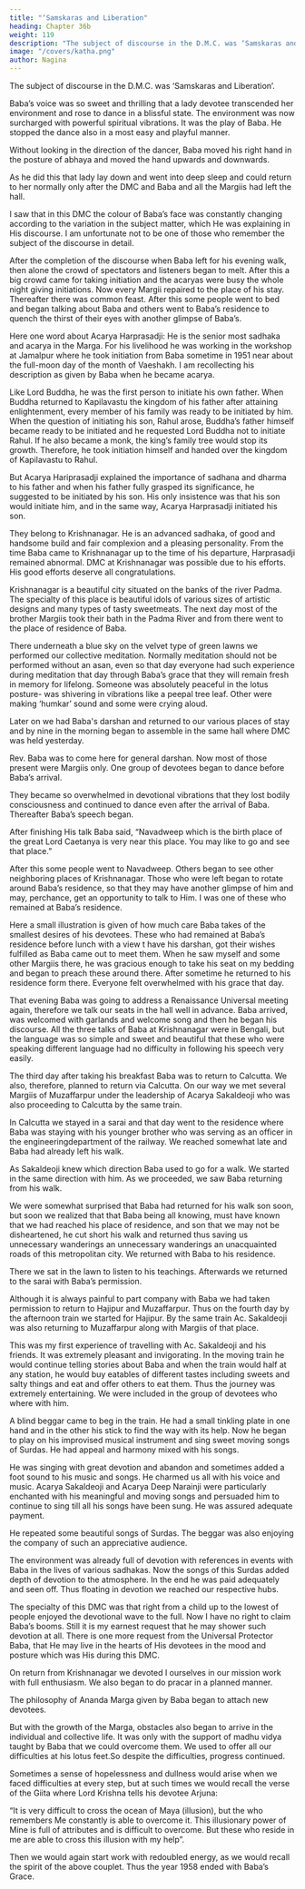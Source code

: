 ```yaml
---
title: "‘Samskaras and Liberation"
heading: Chapter 36b
weight: 119
description: "The subject of discourse in the D.M.C. was ‘Samskaras and Liberation’"
image: "/covers/katha.png"
author: Nagina
---
```



The subject of discourse in the D.M.C. was ‘Samskaras and Liberation’.

<!-- Baba started his discourse. Every one’s eyes were centred on Baba’s face as he
developed the subject matter through his discourse. It appeared as if even the sight of
Baba had delivered everyone from mental distractions and that they had attained
perfect mental withdrawal. Now they became fully engrossed in their ‘Iista’. All were
one pointed and aborting Baba’s divine words in full concentration. -->

Baba’s voice was so sweet and thrilling that a lady devotee transcended her environment and rose to dance in a blissful state. The environment was now surcharged with powerful spiritual vibrations. It was the play of Baba. He stopped the
dance also in a most easy and playful manner. 

Without looking in the direction of the dancer, Baba moved his right hand in the posture of abhaya and moved the hand upwards and downwards.

As he did this that lady lay down and went into deep sleep
and could return to her normally only after the DMC and Baba and all the Margiis had
left the hall.

I saw that in this DMC the colour of Baba’s face was constantly changing according to the variation in the subject matter, which He was explaining in His discourse. I am unfortunate not to be one of those who remember the subject of the
discourse in detail.

After the completion of the discourse when Baba left for his evening walk, then
alone the crowd of spectators and listeners began to melt. After this a big crowd came
for taking initiation and the acaryas were busy the whole night giving initiations.
Now every Margii repaired to the place of his stay. Thereafter there was
common feast. After this some people went to bed and began talking about Baba and
others went to Baba’s residence to quench the thirst of their eyes with another glimpse
of Baba’s.

Here one word about Acarya Harprasadji: He is the senior most sadhaka and
acarya in the Marga. For his livelihood he was working in the workshop at Jamalpur
where he took initiation from Baba sometime in 1951 near about the full-moon day of
the month of Vaeshakh. I am recollecting his description as given by Baba when he
became acarya.

Like Lord Buddha, he was the first person to initiate his own father. When
Buddha returned to Kapilavastu the kingdom of his father after attaining enlightenment,
every member of his family was ready to be initiated by him. When the question of
initiating his son, Rahul arose, Buddha’s father himself became ready to be initiated
and he requested Lord Buddha not to initiate Rahul. If he also became a monk, the
king’s family tree would stop its growth. Therefore, he took initiation himself and
handed over the kingdom of Kapilavastu to Rahul.

But Acarya Hariprasadji explained the importance of sadhana and dharma to his father and when his father fully grasped its significance, he suggested to be initiated by his son. His only insistence was that his son would initiate him, and in the same way, Acarya Harprasadji initiated his son.

They belong to Krishnanagar. He is an advanced sadhaka, of good and handsome build and fair complexion and a pleasing
personality. From the time Baba came to Krishnanagar up to the time of his departure,
Harprasadji remained abnormal. DMC at Krishnanagar was possible due to his efforts.
His good efforts deserve all congratulations.



Krishnanagar is a beautiful city situated on the banks of the river Padma. The
specialty of this place is beautiful idols of various sizes of artistic designs and many
types of tasty sweetmeats. The next day most of the brother Margiis took their bath in
the Padma River and from there went to the place of residence of Baba. 

There underneath a blue sky on the velvet type of green lawns we performed our collective
meditation. Normally meditation should not be performed without an asan, even so that
day everyone had such experience during meditation that day through Baba’s grace that they will remain fresh in memory for lifelong. Someone was absolutely peaceful in the lotus posture- was shivering in vibrations like a peepal tree leaf. Other were making ‘humkar’ sound and some were crying aloud.

Later on we had Baba's darshan and returned to our various places of stay and by nine in the morning began to assemble in the same hall where DMC was held yesterday. 

Rev. Baba was to come here for general darshan. Now most of those present were Margiis only. One group of devotees began to dance before Baba’s arrival. 

They became so overwhelmed in devotional vibrations that they lost bodily
consciousness and continued to dance even after the arrival of Baba. Thereafter Baba’s speech began.

After finishing His talk Baba said, “Navadweep which is the birth place of the great Lord Caetanya is very near this place. You may like to go and see that place.”

After this some people went to Navadweep. Others began to see other neighboring places of Krishnanagar. Those who were left began to rotate around Baba’s residence, so that they may have another glimpse of him and may, perchance, get an opportunity to talk to Him. I was one of these who remained at Baba’s residence.

Here a small illustration is given of how much care Baba takes of the smallest
desires of his devotees. These who had remained at Baba’s residence before lunch
with a view t have his darshan, got their wishes fulfilled as Baba came out to meet
them. When he saw myself and some other Margiis there, he was gracious enough to
take his seat on my bedding and began to preach these around there. After sometime
he returned to his residence form there. Everyone felt overwhelmed with his grace that
day.

That evening Baba was going to address a Renaissance Universal meeting again, therefore we talk our seats in the hall well in advance. Baba arrived, was welcomed with garlands and welcome song and then he began his discourse.
All the three talks of Baba at Krishnanagar were in Bengali, but the language
was so simple and sweet and beautiful that these who were speaking different
language had no difficulty in following his speech very easily.

The third day after taking his breakfast Baba was to return to Calcutta. We also, therefore, planned to return via Calcutta. On our way we met several Margiis of Muzaffarpur under the leadership of Acarya Sakaldeoji who was also proceeding to Calcutta by the same train.

In Calcutta we stayed in a sarai and that day went to the residence where Baba
was staying with his younger brother who was serving as an officer in the engineeringdepartment of the railway. We reached somewhat late and Baba had already left his walk.

As Sakaldeoji knew which direction Baba used to go for a walk. We started in the same direction with him. As we proceeded, we saw Baba returning from his walk. 

We were somewhat surprised that Baba had returned for his walk son soon, but soon we realized that that Baba being all knowing, must have known that we had reached his place of residence, and son that we may not be disheartened, he cut short his walk and returned thus saving us unnecessary wanderings an unnecessary wanderings an unacquainted roads of this metropolitan city. We returned with Baba to his residence.

There we sat in the lawn to listen to his teachings. Afterwards we returned to the sarai with Baba’s permission.

Although it is always painful to part company with Baba we had taken
permission to return to Hajipur and Muzaffarpur. Thus on the fourth day by the
afternoon train we started for Hajipur. By the same train Ac. Sakaldeoji was also
returning to Muzaffarpur along with Margiis of that place.

This was my first experience of travelling with Ac. Sakaldeoji and his friends. It was extremely pleasant and invigorating. In the moving train he would continue telling stories about Baba and when the train would half at any station, he would buy eatables of different tastes including sweets and salty things and eat and offer others to eat
them. Thus the journey was extremely entertaining. We were included in the group of
devotees who where with him.

A blind beggar came to beg in the train. He had a small tinkling plate in one hand and in the other his stick to find the way with its help. Now he began to play on his improvised musical instrument and sing sweet moving songs of Surdas. He had
appeal and harmony mixed with his songs. 

He was singing with great devotion and abandon and sometimes added a foot sound to his music and songs. He charmed us
all with his voice and music. Acarya Sakaldeoji and Acarya Deep Narainji were particularly enchanted with his meaningful and moving songs and persuaded him to continue to sing till all his songs have been sung. He was assured adequate payment.

He repeated some beautiful songs of Surdas. The beggar was also enjoying the company of such an appreciative audience.

The environment was already full of devotion with references in events with Baba in the lives of various sadhakas. Now the songs of this Surdas added depth of devotion to the atmosphere. In the end he was paid adequately and seen off. Thus
floating in devotion we reached our respective hubs.

The specialty of this DMC was that right from a child up to the lowest of people enjoyed the devotional wave to the full. Now I have no right to claim Baba’s booms. Still it is my earnest request that he may shower such devotion at all. There is one more request from the Universal Protector Baba, that He may live in the hearts of His devotees in the mood and posture which was His during this DMC. 

On return from Krishnanagar we devoted I ourselves in our mission work with full enthusiasm. We also began to do pracar in a planned manner.

The philosophy of Ananda Marga given by Baba began to attach new devotees.

But with the growth of the Marga, obstacles also began to arrive in the individual and collective life. It was only with the support of madhu vidya taught by Baba that we could overcome them. We used to offer all our difficulties at his lotus feet.So despite the difficulties, progress continued. 

Sometimes a sense of hopelessness and dullness would arise when we faced difficulties at every step, but at
such times we would recall the verse of the Giita where Lord Krishna tells his devotee
Arjuna:

“It is very difficult to cross the ocean of Maya (illusion), but the who remembers Me constantly is able to overcome it. This illusionary power of Mine is full of attributes and is difficult to overcome. But these who reside in me are
able to cross this illusion with my help”.

Then we would again start work with redoubled energy, as we would recall the spirit of the above couplet.
Thus the year 1958 ended with Baba’s Grace.

<!-- APPENDIX

Naginada ceased writing his memoirs after some controversy arising after their monthly
publication. A part of the correspondence that ensued is reproduced here to explain the
abrupt end to the unfinished autobiography.
 -->